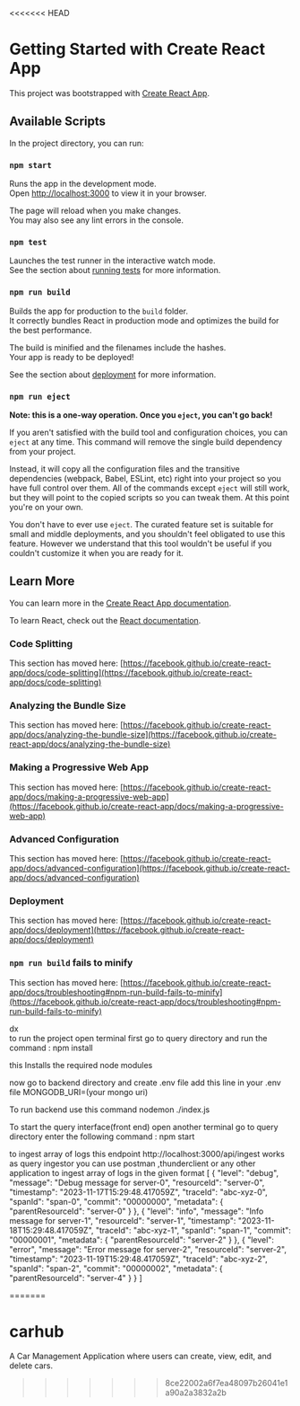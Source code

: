<<<<<<< HEAD
# Getting Started with Create React App

This project was bootstrapped with [Create React App](https://github.com/facebook/create-react-app).

## Available Scripts

In the project directory, you can run:

### `npm start`

Runs the app in the development mode.\
Open [http://localhost:3000](http://localhost:3000) to view it in your browser.

The page will reload when you make changes.\
You may also see any lint errors in the console.

### `npm test`

Launches the test runner in the interactive watch mode.\
See the section about [running tests](https://facebook.github.io/create-react-app/docs/running-tests) for more information.

### `npm run build`

Builds the app for production to the `build` folder.\
It correctly bundles React in production mode and optimizes the build for the best performance.

The build is minified and the filenames include the hashes.\
Your app is ready to be deployed!

See the section about [deployment](https://facebook.github.io/create-react-app/docs/deployment) for more information.

### `npm run eject`

**Note: this is a one-way operation. Once you `eject`, you can't go back!**

If you aren't satisfied with the build tool and configuration choices, you can `eject` at any time. This command will remove the single build dependency from your project.

Instead, it will copy all the configuration files and the transitive dependencies (webpack, Babel, ESLint, etc) right into your project so you have full control over them. All of the commands except `eject` will still work, but they will point to the copied scripts so you can tweak them. At this point you're on your own.

You don't have to ever use `eject`. The curated feature set is suitable for small and middle deployments, and you shouldn't feel obligated to use this feature. However we understand that this tool wouldn't be useful if you couldn't customize it when you are ready for it.

## Learn More

You can learn more in the [Create React App documentation](https://facebook.github.io/create-react-app/docs/getting-started).

To learn React, check out the [React documentation](https://reactjs.org/).

### Code Splitting

This section has moved here: [https://facebook.github.io/create-react-app/docs/code-splitting](https://facebook.github.io/create-react-app/docs/code-splitting)

### Analyzing the Bundle Size

This section has moved here: [https://facebook.github.io/create-react-app/docs/analyzing-the-bundle-size](https://facebook.github.io/create-react-app/docs/analyzing-the-bundle-size)

### Making a Progressive Web App

This section has moved here: [https://facebook.github.io/create-react-app/docs/making-a-progressive-web-app](https://facebook.github.io/create-react-app/docs/making-a-progressive-web-app)

### Advanced Configuration

This section has moved here: [https://facebook.github.io/create-react-app/docs/advanced-configuration](https://facebook.github.io/create-react-app/docs/advanced-configuration)

### Deployment

This section has moved here: [https://facebook.github.io/create-react-app/docs/deployment](https://facebook.github.io/create-react-app/docs/deployment)

### `npm run build` fails to minify

This section has moved here: [https://facebook.github.io/create-react-app/docs/troubleshooting#npm-run-build-fails-to-minify](https://facebook.github.io/create-react-app/docs/troubleshooting#npm-run-build-fails-to-minify)












dx                                                                                                                  
to run the project
open terminal 
first go to query directory and run the command : 
npm install 

this Installs the required node modules 

now go to backend directory and create .env file
add this line in your .env file
MONGODB_URI=(your mongo uri)

To run backend 
use this command 
nodemon ./index.js

To start the query interface(front end) 
open another terminal 
go to query directory
enter the following command :
 npm start

to ingest array of logs 
this endpoint http://localhost:3000/api/ingest works as query ingestor
you can use postman ,thunderclient or any other application to ingest array of logs in the given format
    [
    {
        "level": "debug",
        "message": "Debug message for server-0",
        "resourceId": "server-0",
        "timestamp": "2023-11-17T15:29:48.417059Z",
        "traceId": "abc-xyz-0",
        "spanId": "span-0",
        "commit": "00000000",
        "metadata": {
            "parentResourceId": "server-0"
        }
    },
    {
        "level": "info",
        "message": "Info message for server-1",
        "resourceId": "server-1",
        "timestamp": "2023-11-18T15:29:48.417059Z",
        "traceId": "abc-xyz-1",
        "spanId": "span-1",
        "commit": "00000001",
        "metadata": {
            "parentResourceId": "server-2"
        }
    },
    {
        "level": "error",
        "message": "Error message for server-2",
        "resourceId": "server-2",
        "timestamp": "2023-11-19T15:29:48.417059Z",
        "traceId": "abc-xyz-2",
        "spanId": "span-2",
        "commit": "00000002",
        "metadata": {
            "parentResourceId": "server-4"
        }
    }
    ]



=======
# carhub
A Car Management Application where users can create, view, edit, and delete cars.
>>>>>>> 8ce22002a6f7ea48097b26041e1a90a2a3832a2b
